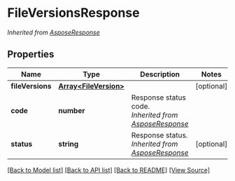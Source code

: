 ﻿# FileVersionsResponse


*Inherited from [AsposeResponse](AsposeResponse.md)*
## Properties
Name | Type | Description | Notes
------------ | ------------- | ------------- | -------------
**fileVersions** | [**Array&lt;FileVersion&gt;**](FileVersion.md) |  | [optional]
**code** | **number** | Response status code.<br />*Inherited from [AsposeResponse](AsposeResponse.md)* | 
**status** | **string** | Response status.<br />*Inherited from [AsposeResponse](AsposeResponse.md)* | [optional]

[[Back to Model list]](../README.md#documentation-for-models) [[Back to API list]](../README.md#documentation-for-api-endpoints) [[Back to README]](../README.md) [[View Source]](../src/models/fileVersionsResponse.ts)

